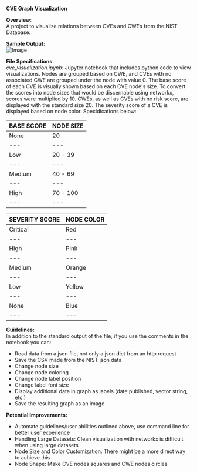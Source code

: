 **CVE Graph Visualization**

**Overview**:   
A project to visualize relations between CVEs and CWEs from the NIST Database.

**Sample Output:**   
![Image](https://i.imgur.com/iSAN7gx.png)


**File Specifications**:  
*cve_visualization.ipynb*: Jupyter notebook that includes python code to view visualizations.  Nodes are grouped based on CWE, and CVEs with no associated 
CWE are grouped under the node with value 0. The base score of each CVE is visually shown based on each CVE node's size. To convert the scores into node sizes that
would be discernable using networkx, scores were multiplied by 10. CWEs, as well as CVEs with no risk score, are displayed with the standard size 20. The severity
score of a CVE is displayed based on node color. Specidications below: 


BASE SCORE | NODE SIZE | 
--- | --- |
None | 20 |
--- | --- |
Low | 20 - 39 |
--- | --- |
Medium | 40 - 69 |
--- | --- |
High | 70 - 100 |
--- | --- |

SEVERITY SCORE | NODE COLOR | 
--- | --- |
Critical | Red |
--- | --- |
High | Pink |
--- | --- |
Medium | Orange |
--- | --- |
Low | Yellow |
--- | --- |
None  | Blue | 
--- | --- |

**Guidelines:**  
In addition to the standard output of the file, if you use the comments in the notebook you can:
* Read data from a json file, not only a json dict from an http request 
* Save the CSV made from the NIST json data 
* Change node size
* Change node coloring
* Change node label position
* Change label font size 
* Display additional data in graph as labels (date published, vector string, etc.) 
* Save the resulting graph as an image

**Potential Improvements:** 
 * Automate guidelines/user abilities outlined above, use command line for better user experience 
 * Handling Large Datasets: Clean visualization with networkx is difficult when using large datasets
 * Node Size and Color Customization: There might be a more direct way to achieve this 
 * Node Shape: Make CVE nodes squares and CWE nodes circles
